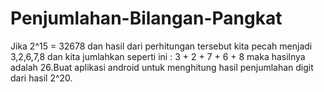 # Penjumlahan-Bilangan-Pangkat
Jika 2^15 = 32678 dan hasil dari perhitungan tersebut kita pecah menjadi 3,2,6,7,8 dan kita jumlahkan seperti ini : 3 + 2 + 7 + 6 + 8 maka hasilnya adalah 26.Buat aplikasi android untuk menghitung hasil penjumlahan digit dari hasil 2^20.

